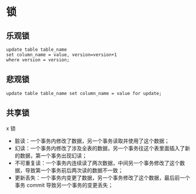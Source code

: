 # 锁

## 乐观锁

```mysql
update table table_name
set column_name = value, version=version+1
where version = version;
```

## 悲观锁

```mysql
update table table_name set column_name = value for update;
```

## 共享锁

x 锁

- 脏读：一个事务内修改了数据，另一个事务读取并使用了这个数据；
- 幻读：一个事务内修改了涉及全表的数据，另一个事务往这个表里面插入了新的数据，第一个事务出现幻读；
- 不可重复读：一个事务内连续读了两次数据，中间另一个事务修改了这个数据，导致第一个事务前后两次读的数据不一致；
- 更新丢失：一个事务内变更了数据，另一个事务修改了这个数据，最后前一个事务 commit 导致另一个事务的变更丢失；
